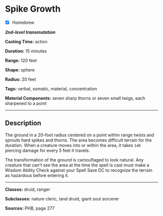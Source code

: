 # Spike Growth

- [x] Homebrew

***2nd-level transmutation***

**Casting Time:** action

**Duration:** 15 minutes

**Range:** 120 feet

**Shape:** sphere

**Radius:** 20 feet

**Tags:** verbal, somatic, material, concentration

**Material Components:** seven sharp thorns or seven small twigs, each sharpened to a point

---

## Description
The ground in a 20-foot radius centered on a point within range twists and sprouts hard spikes and thorns.
The area becomes difficult terrain for the duration.
When a creature moves into or within the area, it takes `1d6` piercing damage for every 5 feet it travels.

The transformation of the ground is camouflaged to look natural.
Any creature that can't see the area at the time the spell is cast must make a Wisdom Ability Check against your Spell Save DC to recognize the terrain as hazardous before entering it.

---

**Classes:** druid, ranger

**Subclasses:** nature cleric, land druid, giant soul sorcerer

**Sources:** PHB, page 277
